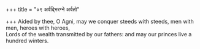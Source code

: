 +++
title = "०९ अर्वद्भिरग्ने अर्वतो"

+++
Aided by thee, O Agni, may we conquer steeds with steeds, men with men, heroes with heroes,  
     Lords of the wealth transmitted by our fathers: and may our princes live a hundred winters.